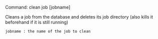 Command:	clean job [jobname]

Cleans a job from the database and deletes its job directory (also kills it beforehand if it is still running)

    jobname : the name of the job to clean
